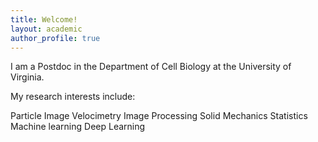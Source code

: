 ```yaml
---
title: Welcome!
layout: academic
author_profile: true
---
```


I am a Postdoc in the Department of Cell Biology at the University of Virginia.

My research interests include:

Particle Image Velocimetry
Image Processing
Solid Mechanics
Statistics
Machine learning
Deep Learning
